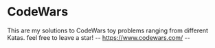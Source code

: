 # CodeWars
This are my solutions to CodeWars toy problems ranging from different Katas. feel free to leave a star!
-- https://www.codewars.com/ --
